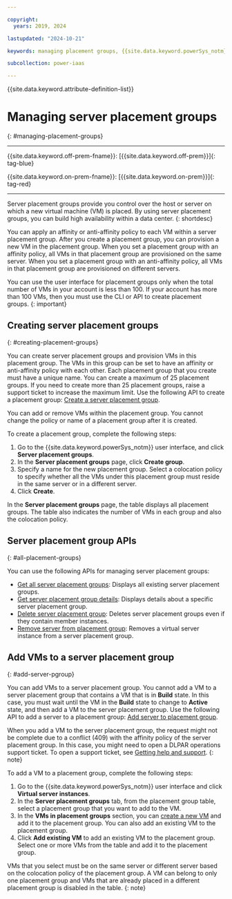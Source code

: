 ```yaml
---

copyright:
  years: 2019, 2024

lastupdated: "2024-10-21"

keywords: managing placement groups, {{site.data.keyword.powerSys_notm}} as a service, private cloud, terminology, video, how-to, placement groups, add placement group, delete placement group

subcollection: power-iaas

---
```


{{site.data.keyword.attribute-definition-list}}

# Managing server placement groups
{: #managing-placement-groups}

---



{{site.data.keyword.off-prem-fname}}: [{{site.data.keyword.off-prem}}]{: tag-blue}


{{site.data.keyword.on-prem-fname}}: [{{site.data.keyword.on-prem}}]{: tag-red}


---

Server placement groups provide you control over the host or server on which a new virtual machine (VM) is placed. By using server placement groups, you can build high availability within a data center.
{: shortdesc}

You can apply an affinity or anti-affinity policy to each VM within a server placement group. After you create a placement group, you can provision a new VM in the placement group. When you set a placement group with an affinity policy, all VMs in that placement group are provisioned on the same server. When you set a placement group with an anti-affinity policy, all VMs in that placement group are provisioned on different servers.

You can use the user interface for placement groups only when the total number of VMs in your account is less than 100. If your account has more than 100 VMs, then you must use the CLI or API to create placement groups.
{: important}

## Creating server placement groups
{: #creating-placement-groups}

You can create server placement groups and provision VMs in this placement group. The VMs in this group can be set to have an affinity or anti-affinity policy with each other. Each placement group that you create must have a unique name. You can create a maximum of 25 placement groups. If you need to create more than 25 placement groups, raise a support ticket to increase the maximum limit. Use the following API to create a placement group: [Create a server placement group](/apidocs/power-cloud#pcloud-placementgroups-post).

You can add or remove VMs within the placement group. You cannot change the policy or name of a placement group after it is created.

To create a placement group, complete the following steps:

1. Go to the {{site.data.keyword.powerSys_notm}} user interface, and click **Server placement groups**.
2. In the **Server placement groups** page, click **Create group**.
3. Specify a name for the new placement group. Select a colocation policy to specify whether all the VMs under this placement group must reside in the same server or in a different server.
4. Click **Create**.

In the **Server placement groups** page, the table displays all placement groups. The table also indicates the number of VMs in each group and also the colocation policy.


## Server placement group APIs
{: #all-placement-groups}

You can use the following APIs for managing server placement groups:

- [Get all server placement groups](/apidocs/power-cloud#pcloud-placementgroups-getall): Displays all existing server placement groups.
- [Get server placement group details](/apidocs/power-cloud#pcloud-cloud-placementgroups-get): Displays details about a specific server placement group.
- [Delete server placement group](/apidocs/power-cloud#pcloud-placementgroups-delete): Deletes server placement groups even if they contain member instances.
- [Remove server from placement group](/apidocs/power-cloud#pcloud-placementgroups-members-delete): Removes a virtual server instance from a server placement group.

## Add VMs to a server placement group
{: #add-server-pgroup}

You can add VMs to a server placement group.  You cannot add a VM to a server placement group that contains a VM that is in **Build** state.  In this case, you must wait until the VM in the **Build** state to change to **Active** state, and then add a VM to the server placement group. Use the following API to add a server to a placement group: [Add server to placement group](/apidocs/power-cloud#pcloud-placementgroups-members-post).


When you add a VM to the server placement group, the request might not be complete due to a conflict (409) with the affinity policy of the server placement group. In this case, you might need to open a DLPAR operations support ticket. To open a support ticket, see [Getting help and support](/docs/power-iaas?topic=power-iaas-getting-help-and-support).
{: note}

To add a VM to a placement group, complete the following steps:

1. Go to the {{site.data.keyword.powerSys_notm}} user interface and click **Virtual server instances**.
2. In the **Server placement groups** tab, from the placement group table, select a placement group that you want to add to the VM.
3. In the **VMs in placement groups** section, you can [create a new VM](/docs/power-iaas?topic=power-iaas-creating-power-virtual-server) and add it to the placement group. You can also add an existing VM to the placement group.
4. Click **Add existing VM** to add an existing VM to the placement group. Select one or more VMs from the table and add it to the placement group.

VMs that you select must be on the same server or different server based on the colocation policy of the placement group. A VM can belong to only one placement group and VMs that are already placed in a different placement group is disabled in the table.
{: note}

